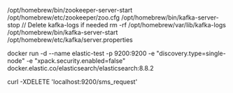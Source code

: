 /opt/homebrew/bin/zookeeper-server-start /opt/homebrew/etc/zookeeper/zoo.cfg
/opt/homebrew/bin/kafka-server-stop
// Delete kafka-logs if needed
rm -rf /opt/homebrew/var/lib/kafka-logs
/opt/homebrew/bin/kafka-server-start /opt/homebrew/etc/kafka/server.properties

docker run -d --name elastic-test -p 9200:9200 -e "discovery.type=single-node" -e "xpack.security.enabled=false" docker.elastic.co/elasticsearch/elasticsearch:8.8.2

curl -XDELETE 'localhost:9200/sms_request'